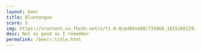 ```yaml
---
layout: beer
title: Bluetongue
score: 5
img: https://scontent.xx.fbcdn.net/v/t1.0-0/p480x480/733866_10151602292633745_1103549106_n.jpg?oh=7f24763ad2a765fbc2bdf233af654b79&oe=58D5DCA6
desc: Not as good as I remember
permalink: /beer/:title.html
---
```

